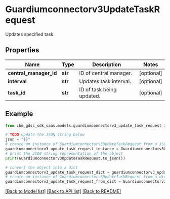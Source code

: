 # Guardiumconnectorv3UpdateTaskRequest

Updates specified task.

## Properties

Name | Type | Description | Notes
------------ | ------------- | ------------- | -------------
**central_manager_id** | **str** | ID of central manager. | [optional] 
**interval** | **str** | Updates task interval. | [optional] 
**task_id** | **str** | ID of task being updated. | [optional] 

## Example

```python
from ibm_gdsc_sdk_saas.models.guardiumconnectorv3_update_task_request import Guardiumconnectorv3UpdateTaskRequest

# TODO update the JSON string below
json = "{}"
# create an instance of Guardiumconnectorv3UpdateTaskRequest from a JSON string
guardiumconnectorv3_update_task_request_instance = Guardiumconnectorv3UpdateTaskRequest.from_json(json)
# print the JSON string representation of the object
print(Guardiumconnectorv3UpdateTaskRequest.to_json())

# convert the object into a dict
guardiumconnectorv3_update_task_request_dict = guardiumconnectorv3_update_task_request_instance.to_dict()
# create an instance of Guardiumconnectorv3UpdateTaskRequest from a dict
guardiumconnectorv3_update_task_request_from_dict = Guardiumconnectorv3UpdateTaskRequest.from_dict(guardiumconnectorv3_update_task_request_dict)
```
[[Back to Model list]](../README.md#documentation-for-models) [[Back to API list]](../README.md#documentation-for-api-endpoints) [[Back to README]](../README.md)


